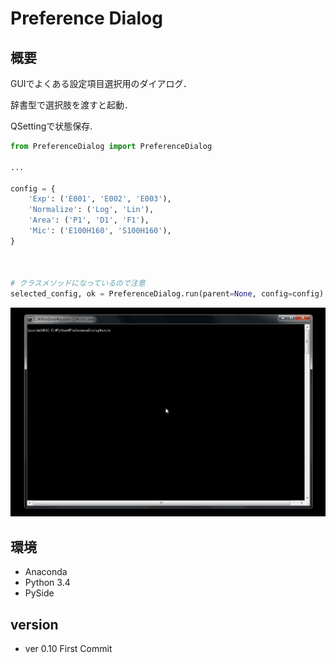 
# Preference Dialog

## 概要

GUIでよくある設定項目選択用のダイアログ．

辞書型で選択肢を渡すと起動．

QSettingで状態保存.


```python
from PreferenceDialog import PreferenceDialog

...

config = {
    'Exp': ('E001', 'E002', 'E003'),
    'Normalize': ('Log', 'Lin'),
    'Area': ('P1', 'D1', 'F1'),
    'Mic': ('E100H160', 'S100H160'),
}



# クラスメソッドになっているので注意
selected_config, ok = PreferenceDialog.run(parent=None, config=config)

```

![demo](images/demo.gif)

## 環境

- Anaconda
- Python 3.4
- PySide
 
## version

- ver 0.10 First Commit
